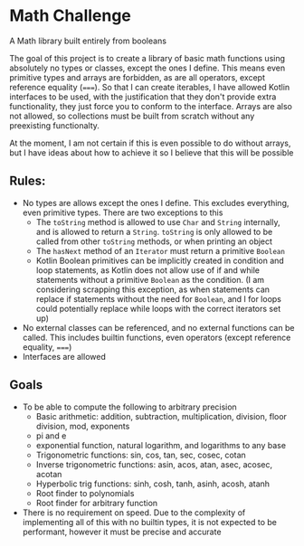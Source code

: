 # Math Challenge
A Math library built entirely from booleans

The goal of this project is to create a library of basic math functions using absolutely no types or classes, except the ones I define. 
This means even primitive types and arrays are forbidden, as are all operators, except reference equality (`===`). So that I can create 
iterables, I have allowed Kotlin interfaces to be used, with the justification that they don't provide extra functionality, they just 
force you to conform to the interface. Arrays are also not allowed, so collections must be built from scratch without any preexisting functionalty.

At the moment, I am not certain if this is even possible to do without arrays, but I have ideas about how to achieve it so I believe that this will be possible

## Rules:
  - No types are allows except the ones I define. This excludes everything, even primitive types. There are two exceptions to this 
    - The `toString` method is allowed to use `Char` and `String` internally, and is allowed to return a `String`. `toString` is only allowed to 
    be called from other `toString` methods, or when printing an object
    - The `hasNext` method of an `Iterator` must return a primitive `Boolean`
    - Kotlin Boolean primitives can be implicitly created in condition and loop statements, as Kotlin does not allow use of if and while statements 
    without a primitive `Boolean` as the condition. (I am considering scrapping this exception, as when statements can replace if statements without 
    the need for `Boolean`, and I for loops could potentially replace while loops with the correct iterators set up)
  - No external classes can be referenced, and no external functions can be called. This includes builtin functions, even operators 
  (except reference equality, `===`)
  - Interfaces are allowed

## Goals
  - To be able to compute the following to arbitrary precision
    - Basic arithmetic: addition, subtraction, multiplication, division, floor division, mod, exponents
    - pi and e
    - exponential function, natural logarithm, and logarithms to any base
    - Trigonometric functions: sin, cos, tan, sec, cosec, cotan
    - Inverse trigonometric functions: asin, acos, atan, asec, acosec, acotan
    - Hyperbolic trig functions: sinh, cosh, tanh, asinh, acosh, atanh
    - Root finder to polynomials
    - Root finder for arbitrary function
  - There is no requirement on speed. Due to the complexity of implementing all of this with no builtin types, it is not expected to be
  performant, however it must be precise and accurate
    
